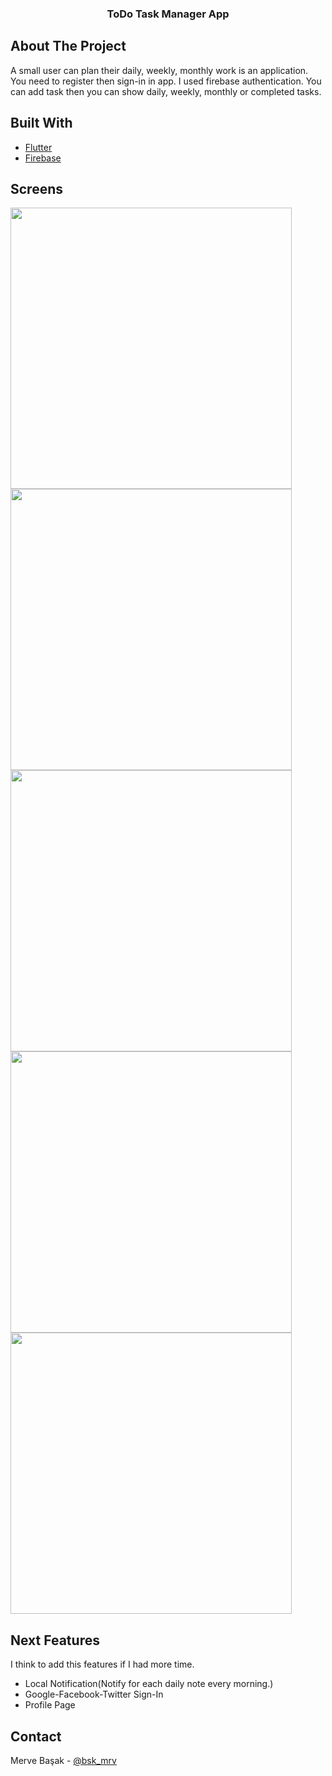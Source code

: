 
  <h3 align="center">ToDo Task Manager App</h3>


<!-- ABOUT THE PROJECT -->
## About The Project


A small user can plan their daily, weekly, monthly work is an application. You need to register then sign-in in app. I used firebase authentication. You can add task then you can show daily, weekly, monthly or completed tasks.

## Built With

* [Flutter](https://flutter.dev/)
* [Firebase](https://firebase.google.com/)


## Screens

<img src="https://user-images.githubusercontent.com/27518144/74611647-c5e91400-510e-11ea-92a7-076abfc6833c.jpeg" height = "450px">
<img src="https://user-images.githubusercontent.com/27518144/74611648-c8e40480-510e-11ea-9b6c-b4d93da634b9.jpeg" height = "450px">
<img src="https://user-images.githubusercontent.com/27518144/74611649-cd102200-510e-11ea-8e22-7197a2385639.jpeg" height = "450px">
<img src="https://user-images.githubusercontent.com/27518144/74611642-bf5a9c80-510e-11ea-9623-ffa5ec99440b.jpeg" height = "450px">
<img src="https://user-images.githubusercontent.com/27518144/74611644-c2ee2380-510e-11ea-9359-85830abcb1f3.jpeg" height = "450px">



<!-- ROADMAP -->
## Next Features

I think to add this features if I had more time.

* Local Notification(Notify for each daily note every morning.)
* Google-Facebook-Twitter Sign-In
* Profile Page


<!-- CONTACT -->
## Contact

Merve Başak - [@bsk_mrv](https://twitter.com/bsk_mrv)

